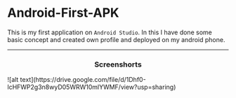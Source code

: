 # Android-First-APK
This is my first application on `Android Studio`. In this I have done some basic concept and created own profile and deployed on my android phone.

----
<div align="center"><h3>Screenshorts</h3></div>
![alt text](https://drive.google.com/file/d/1Dhf0-lcHFWP2g3n8wyD05WRW10mlYWMF/view?usp=sharing)
